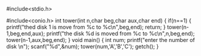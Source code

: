 #include<stdio.h>

#include<conio.h>
int tower(int n,char beg,char aux,char end)
 {
 if(n==1)
 {
 printf("thed disk 1 is move from %c to %c\n",beg,end);
 return;
 }
 tower(n-1,beg,end,aux);
 printf("the disk %d is moved from %c to %c\n",n,beg,end);
 tower(n-1,aux,beg,end);
}
void main()
 {
int num;
printf("enter the number of disk \n");
scanf("%d",&num);
tower(num,'A','B','C');
getch();
 }
